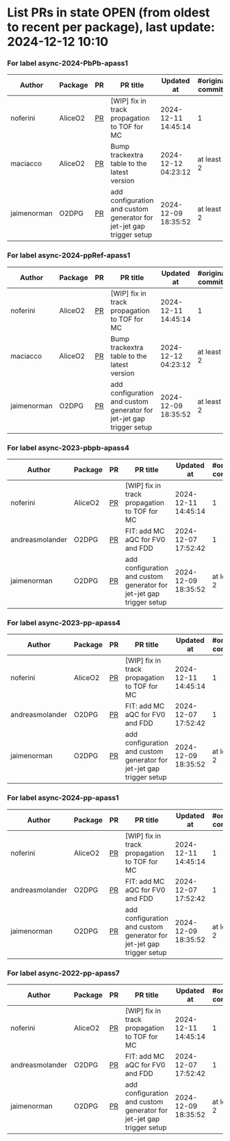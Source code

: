 # List PRs in state OPEN (from oldest to recent per package), last update: 2024-12-12 10:10 


### For label async-2024-PbPb-apass1

| Author | Package | PR | PR title | Updated at | #original commits | Merge commit |
| --- | --- | --- | --- | --- | --- | --- |
| noferini | AliceO2 | [PR](https://github.com/AliceO2Group/AliceO2/pull/13784) | [WIP] fix in track propagation to TOF for MC | 2024-12-11 14:45:14 | 1 | - |
| maciacco | AliceO2 | [PR](https://github.com/AliceO2Group/AliceO2/pull/13785) | Bump trackextra table to the latest version | 2024-12-12 04:23:12 | at least 2 | - |
| jaimenorman | O2DPG | [PR](https://github.com/AliceO2Group/O2DPG/pull/1842) | add configuration and custom generator for jet-jet gap trigger setup | 2024-12-09 18:35:52 | at least 2 | - |


### For label async-2024-ppRef-apass1

| Author | Package | PR | PR title | Updated at | #original commits | Merge commit |
| --- | --- | --- | --- | --- | --- | --- |
| noferini | AliceO2 | [PR](https://github.com/AliceO2Group/AliceO2/pull/13784) | [WIP] fix in track propagation to TOF for MC | 2024-12-11 14:45:14 | 1 | - |
| maciacco | AliceO2 | [PR](https://github.com/AliceO2Group/AliceO2/pull/13785) | Bump trackextra table to the latest version | 2024-12-12 04:23:12 | at least 2 | - |
| jaimenorman | O2DPG | [PR](https://github.com/AliceO2Group/O2DPG/pull/1842) | add configuration and custom generator for jet-jet gap trigger setup | 2024-12-09 18:35:52 | at least 2 | - |


### For label async-2023-pbpb-apass4

| Author | Package | PR | PR title | Updated at | #original commits | Merge commit |
| --- | --- | --- | --- | --- | --- | --- |
| noferini | AliceO2 | [PR](https://github.com/AliceO2Group/AliceO2/pull/13784) | [WIP] fix in track propagation to TOF for MC | 2024-12-11 14:45:14 | 1 | - |
| andreasmolander | O2DPG | [PR](https://github.com/AliceO2Group/O2DPG/pull/1741) | FIT: add MC aQC for FV0 and FDD | 2024-12-07 17:52:42 | 1 | - |
| jaimenorman | O2DPG | [PR](https://github.com/AliceO2Group/O2DPG/pull/1842) | add configuration and custom generator for jet-jet gap trigger setup | 2024-12-09 18:35:52 | at least 2 | - |


### For label async-2023-pp-apass4

| Author | Package | PR | PR title | Updated at | #original commits | Merge commit |
| --- | --- | --- | --- | --- | --- | --- |
| noferini | AliceO2 | [PR](https://github.com/AliceO2Group/AliceO2/pull/13784) | [WIP] fix in track propagation to TOF for MC | 2024-12-11 14:45:14 | 1 | - |
| andreasmolander | O2DPG | [PR](https://github.com/AliceO2Group/O2DPG/pull/1741) | FIT: add MC aQC for FV0 and FDD | 2024-12-07 17:52:42 | 1 | - |
| jaimenorman | O2DPG | [PR](https://github.com/AliceO2Group/O2DPG/pull/1842) | add configuration and custom generator for jet-jet gap trigger setup | 2024-12-09 18:35:52 | at least 2 | - |


### For label async-2024-pp-apass1

| Author | Package | PR | PR title | Updated at | #original commits | Merge commit |
| --- | --- | --- | --- | --- | --- | --- |
| noferini | AliceO2 | [PR](https://github.com/AliceO2Group/AliceO2/pull/13784) | [WIP] fix in track propagation to TOF for MC | 2024-12-11 14:45:14 | 1 | - |
| andreasmolander | O2DPG | [PR](https://github.com/AliceO2Group/O2DPG/pull/1741) | FIT: add MC aQC for FV0 and FDD | 2024-12-07 17:52:42 | 1 | - |
| jaimenorman | O2DPG | [PR](https://github.com/AliceO2Group/O2DPG/pull/1842) | add configuration and custom generator for jet-jet gap trigger setup | 2024-12-09 18:35:52 | at least 2 | - |


### For label async-2022-pp-apass7

| Author | Package | PR | PR title | Updated at | #original commits | Merge commit |
| --- | --- | --- | --- | --- | --- | --- |
| noferini | AliceO2 | [PR](https://github.com/AliceO2Group/AliceO2/pull/13784) | [WIP] fix in track propagation to TOF for MC | 2024-12-11 14:45:14 | 1 | - |
| andreasmolander | O2DPG | [PR](https://github.com/AliceO2Group/O2DPG/pull/1741) | FIT: add MC aQC for FV0 and FDD | 2024-12-07 17:52:42 | 1 | - |
| jaimenorman | O2DPG | [PR](https://github.com/AliceO2Group/O2DPG/pull/1842) | add configuration and custom generator for jet-jet gap trigger setup | 2024-12-09 18:35:52 | at least 2 | - |
